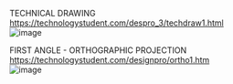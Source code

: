 TECHNICAL DRAWING  
https://technologystudent.com/despro_3/techdraw1.html  
![image](https://github.com/GinChoYen/Anthony/assets/22329486/afa69acd-777b-449f-a3ae-c22572c6fd22)


FIRST ANGLE - ORTHOGRAPHIC PROJECTION  https://technologystudent.com/designpro/ortho1.htm  
![image](https://github.com/GinChoYen/Anthony/assets/22329486/0a0a1d03-a16d-4da5-91d5-15e7c907eee0)

